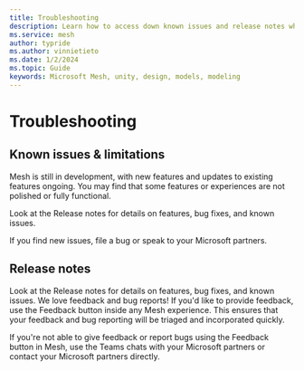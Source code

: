 ```yaml
---
title: Troubleshooting
description: Learn how to access down known issues and release notes when designing for Mesh.
ms.service: mesh
author: typride
ms.author: vinnietieto
ms.date: 1/2/2024
ms.topic: Guide
keywords: Microsoft Mesh, unity, design, models, modeling
---
```


# Troubleshooting

## Known issues & limitations

Mesh is still in development, with new features and updates to existing features ongoing. You may find that some features or experiences are not polished or fully functional.

Look at the Release notes for details on features, bug fixes, and known issues.

If you find new issues, file a bug or speak to your Microsoft partners.

## Release notes

Look at the Release notes for details on features, bug fixes, and known issues. We love feedback and bug reports! If you'd like to provide feedback, use the Feedback button inside any Mesh experience. This ensures that your
feedback and bug reporting will be triaged and incorporated quickly.

If you're not able to give feedback or report bugs using the Feedback button in Mesh, use the Teams chats with your Microsoft partners or
contact your Microsoft partners directly.
